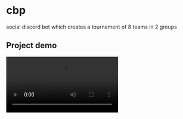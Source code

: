 # cbp

social discord bot which creates a tournament of 8 teams in 2 groups

## Project demo

![Cyber Beer Pong Demo](https://s1.webmshare.com/EGZBa.webm)
